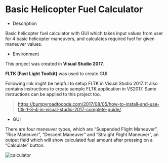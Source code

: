 # Basic Helicopter Fuel Calculator

- Description

Basic helicopter fuel calculator with GUI which takes input values from user for 4 basic helicopter maneuvers, and calculates required fuel for given maneuver values.

- Environment

This project was created in __Visual Studio 2017__.

__FLTK (Fast Light Toolkit)__ was used to create GUI.

Following link might be helpful to setup FLTK in Visual Studio 2017. It also contains instructions to create sample FLTK application in VS2017. Same instructions can be applied to this project too.
  
  > https://bumpyroadtocode.com/2017/08/05/how-to-install-and-use-fltk-1-3-4-in-visual-studio-2017-complete-guide/
  
- GUI

There are four maneuver types, which are “Suspended Flight Maneuver”, “Rise Maneuver”, “Descent Maneuver” and “Straight Flight Maneuver”, an output field which will show calculated fuel amount after pressing on a “Calculate” button.

![calculator](https://user-images.githubusercontent.com/44347252/61560260-75c0ab00-aa74-11e9-9df1-0e9477a61b2a.png)
